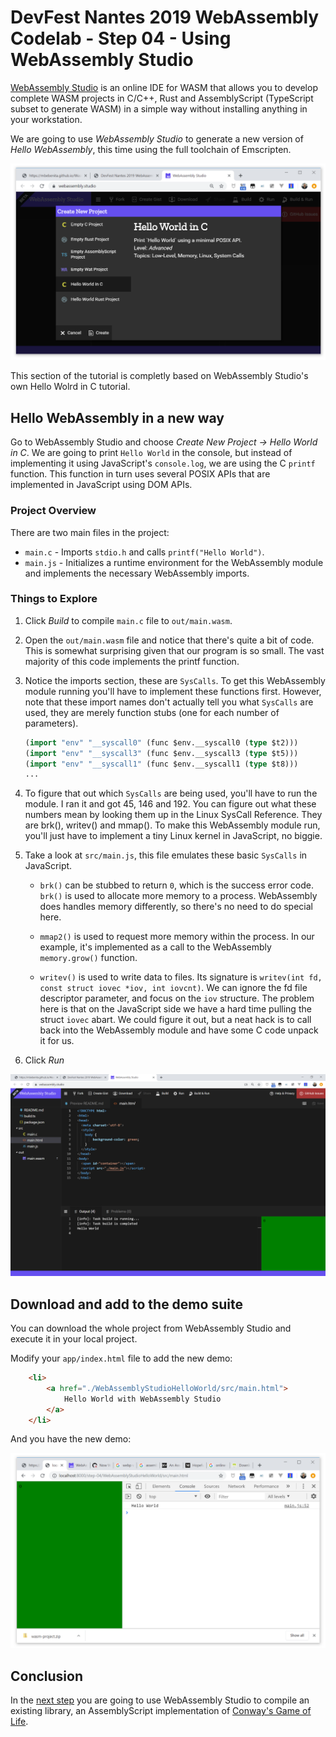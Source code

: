 #  DevFest Nantes 2019 WebAssembly Codelab - Step 04 - Using WebAssembly Studio

[WebAssembly Studio](https://webassembly.studio/) is an online IDE for WASM that allows you to develop complete WASM projects in C/C++, Rust and AssemblyScript (TypeScript subset to generate WASM) in a simple way without installing anything in your workstation.

We are going to use *WebAssembly Studio* to generate a new version of *Hello WebAssembly*, this time using the full toolchain of Emscripten.

![WebAssembly Studio](./img/webassembly-studio-01.png)

This section of the tutorial is completly based on WebAssembly Studio's own Hello Wolrd in C tutorial.

## Hello WebAssembly in a new way

Go to WebAssembly Studio and choose *Create New Project -> Hello World in C*. We are going to print `Hello World` in the console, but instead of implementing it using JavaScript's `console.log`, we are using the C `printf` function. This function in turn uses several POSIX APIs that are implemented in JavaScript using DOM APIs.

### Project Overview

There are two main files in the project:

- `main.c` - Imports `stdio.h` and calls `printf("Hello World")`.
- `main.js` - Initializes a runtime environment for the WebAssembly module and implements the necessary WebAssembly imports.

### Things to Explore

1. Click *Build* to compile `main.c` file to `out/main.wasm`.

1. Open the `out/main.wasm` file and notice that there's quite a bit of code. This is somewhat surprising given that our program is so small. The vast majority of this code implements the printf function.

1. Notice the imports section, these are `SysCalls`. To get this WebAssembly module running you'll have to implement these functions first. However, note that these import names don't actually tell you what `SysCalls` are used, they are merely function stubs (one for each number of parameters).

    ```lisp
    (import "env" "__syscall0" (func $env.__syscall0 (type $t2)))
    (import "env" "__syscall3" (func $env.__syscall3 (type $t5)))
    (import "env" "__syscall1" (func $env.__syscall1 (type $t8)))
    ...
    ```

1. To figure that out which `SysCalls` are being used, you'll have to run the module. I ran it and got 45, 146 and 192. You can figure out what these numbers mean by looking them up in the Linux SysCall Reference. They are brk(), writev() and mmap(). To make this WebAssembly module run, you'll just have to implement a tiny Linux kernel in JavaScript, no biggie.

1. Take a look at `src/main.js`, this file emulates these basic `SysCalls` in JavaScript.

    - `brk()` can be stubbed to return `0`, which is the success error code. `brk()` is used to allocate more memory to a process. WebAssembly does handles memory differently, so there's no need to do special here.

    - `mmap2()` is used to request more memory within the process. In our example, it's implemented as a call to the WebAssembly `memory.grow()` function.

    - `writev()` is used to write data to files. Its signature is `writev(int fd, const struct iovec *iov, int iovcnt)`. We can ignore the fd file descriptor parameter, and focus on the `iov` structure. The problem here is that on the JavaScript side we have a hard time pulling the struct `iovec` abart. We could figure it out, but a neat hack is to call back into the WebAssembly module and have some C code unpack it for us.

1. Click *Run*


![Hello World in C with WebAssembly Studio](./img/webassembly-studio-02.png)


## Download and add to the demo suite

You can download the whole project from WebAssembly Studio and execute it in your local project.

Modify your `app/index.html` file to add the new demo:

```html
    <li>
        <a href="./WebAssemblyStudioHelloWorld/src/main.html">
            Hello World with WebAssembly Studio 
        </a>
    </li>
```

And you have the new demo:

![Hello World in C with WebAssembly Studio in local mode](./img/webassembly-studio-03.png)


## Conclusion

In the [next step](../step-05/) you are going to use WebAssembly Studio to compile an existing library, an AssemblyScript implementation of [Conway's Game of Life](https://en.wikipedia.org/wiki/Conway%27s_Game_of_Life).